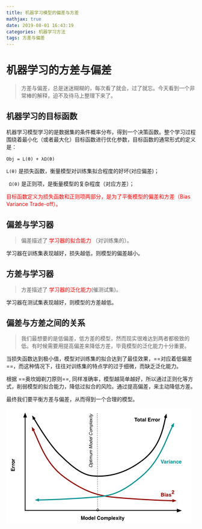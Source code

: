 ```yaml
---
title: 机器学习模型的偏差与方差
mathjax: true
date: 2019-08-01 16:43:19
categories: 机器学习方法
tags: 方差与偏差
---
```


# 机器学习的方差与偏差

> 方差与偏差，总是迷迷糊糊的，每次看了就会，过了就忘。今天看到一个非常棒的解释，迫不及待马上整理下来了。


## 机器学习的目标函数
机器学习模型学习的是数据集的条件概率分布，得到一个决策函数。整个学习过程围绕着最小化（或者最大化）目标函数进行优化参数，目标函数的通常形式的定义是：


    Obj = L(θ) + λΩ(θ)
    
`L(θ)` 是损失函数，衡量模型对训练集拟合程度的好坏(对应偏差)；

` Ω(θ)` 是正则项，是衡量模型的复杂程度（对应方差）；

<font color="#FF0000"> 目标函数定义为损失函数和正则项两部分，是为了平衡模型的偏差和方差（Bias Variance Trade-off）。</font> 



## 偏差与学习器

> 偏差描述了 <font color="#FF0000">学习器的拟合能力</font> （对训练集的）。

学习器在训练集表现越好，损失越低，则模型的偏差越小。


## 方差与学习器

> 方差描述了 <font color="#FF0000"> 学习器的泛化能力</font>(催测试集)。

学习器在测试集表现越好，则模型的方差越低。


## 偏差与方差之间的关系

> 我们最想要的是低偏差，低方差的模型，然而现实很难达到两者都极致的低。有时候需要用提高偏差来降低方差，毕竟模型的泛化能力十分重要。

当损失函数达到极小值，模型对训练集的拟合达到了最佳效果，==对应着低偏差==，而这种情况下，往往对训练集的特点学的过于细微，而缺乏泛化能力。

根据 ==奥坎姆剃刀原则==, 同样准确率，模型越简单越好，所以通过正则化等方式，削弱模型的拟合能力，降低过拟合的风险。通过提高偏差，来主动降低方差。

最终我们要平衡方差与偏差，从而得到一个合理的模型。

   
![biasvariance](机器学习模型的偏差与方差/biasvariance.png)
